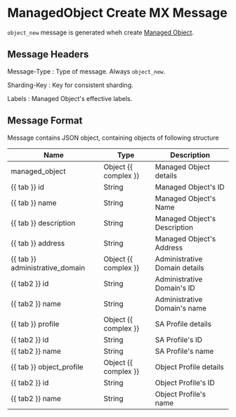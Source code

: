 # ManagedObject Create MX Message

`object_new` message is generated wheh create [Managed Object](../concepts/managed-object/index.md).

## Message Headers

Message-Type
: Type of message. Always `object_new`.

Sharding-Key
: Key for consistent sharding.

Labels
: Managed Object's effective labels.

## Message Format

Message contains JSON object, containing objects of following structure


| Name                            | Type                 | Description                   |
| ------------------------------- | -------------------- | ----------------------------- |
| managed_object                  | Object {{ complex }} | Managed Object details        |
| {{ tab }} id                    | String               | Managed Object's ID           |
| {{ tab }} name                  | String               | Managed Object's Name         |
| {{ tab }} description           | String               | Managed Object's Description  |
| {{ tab }} address               | String               | Managed Object's Address      |
| {{ tab }} administrative_domain | Object {{ complex }} | Administrative Domain details |
| {{ tab2 }} id                   | String               | Administrative Domain's ID    |
| {{ tab2 }} name                 | String               | Administrative Domain's name  |
| {{ tab }} profile               | Object {{ complex }} | SA Profile details            |
| {{ tab2 }} id                   | String               | SA Profile's ID               |
| {{ tab2 }} name                 | String               | SA Profile's name             |
| {{ tab }} object_profile        | Object {{ complex }} | Object Profile details        |
| {{ tab2 }} id                   | String               | Object Profile's ID           |
| {{ tab2 }} name                 | String               | Object Profile's name         |
